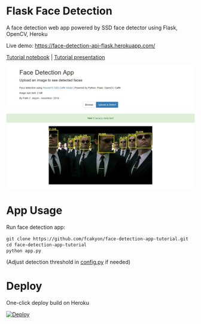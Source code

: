 # Flask Face Detection
A face detection web app powered by SSD face detector using Flask, OpenCV, Heroku 

Live demo: https://face-detection-api-flask.herokuapp.com/

[Tutorial notebook](/tutorial/tutorial.ipynb) | [Tutorial presentation](/presentation/FaceDetectionWebAppTutorial.pdf)

![DemoScreen](/images/webappscreen.jpg)

# App Usage
Run face detection app:

```console
git clone https://github.com/fcakyon/face-detection-app-tutorial.git
cd face-detection-app-tutorial
python app.py
```

(Adjust detection threshold in [config.py](config.py) if needed)

# Deploy
One-click deploy build on Heroku

[![Deploy](https://www.herokucdn.com/deploy/button.svg)](https://heroku.com/deploy)